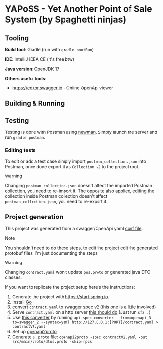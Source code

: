 # YAPoSS - Yet Another Point of Sale System (by Spaghetti ninjas)

## Tooling

__Build tool__: Gradle (run with `gradle bootRun`)

__IDE__: IntelliJ IDEA CE (it's free btw)

__Java version__: OpenJDK 17

__Others useful tools__:
- <https://editor.swagger.io> - Online OpenApi viewer

## Building & Running

## Testing

Testing is done with Postman using [newman](https://github.com/postmanlabs/newman).
Simply launch the server and run `gradle postman`.

### Editing tests

To edit or add a test case simply import `postman_collection.json` into Postman,
once done export it as `Collection v2` to the project root.

> [!WARNING]
> 
> Changing `postman_collection.json` doesn't affect the imported Postman collection,
> you need to re-import it. The opposite also applied, editing the collection inside Postman collection
> doesn't affect `postman_collection.json`, you need to re-export it.


## Project generation

This project was generated from a swagger/OpenApi yaml [conf file](contract.yaml).

> [!NOTE]
> You shouldn't need to do these steps, to edit the project edit the generated protobuf files. I'm just documenting the steps.

> [!WARNING]
> Changing `contract.yaml` won't update `pos.proto` or generated java DTO classes.

If you want to replicate the project setup here's the instructions:

1. Generate the project with https://start.spring.io.
1. Install [Go](https://go.dev/dl/)
2. convert `contract.yaml` to swagger spec v2 (this one is a little involved)
1. Serve `contract.yaml` on a http server [this should do](https://crates.io/crates/sfz) (Just run `sfz .`)
2. Use [this converter](https://github.com/LucyBot-Inc/api-spec-converter) by running `api-spec-converter --from=openapi_3 --to=swagger_2 --syntax=yaml http://127.0.0.1:[PORT]/contract.yaml > contractV2.yaml`
3. Set up [openapi2proto](https://github.com/nytimes/openapi2proto)
4. Generate a `.proto` file: `openapi2proto -spec contractV2.yaml -out src/main/proto/dtos.proto -skip-rpcs`
